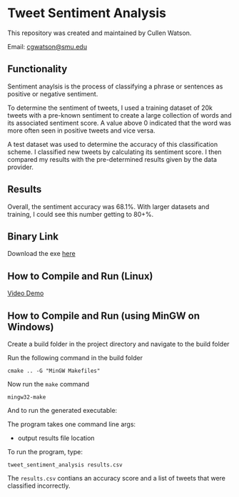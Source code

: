 # Tweet Sentiment Analysis
This repository was created and maintained by Cullen Watson.

Email: cgwatson@smu.edu

## Functionality

Sentiment anaylsis is the process of classifying a phrase or sentences as positive or negative sentiment.

To determine the sentiment of tweets, I used a training dataset of 20k tweets with a pre-known sentiment to create a large collection
of words and its associated sentiment score. A value above 0 indicated that the word was more often seen in positive tweets and vice versa.

A test dataset was used to determine the accuracy of this classification scheme. I classified
new tweets by calculating its sentiment score. I then compared my results with the pre-determined results given by the data provider.

## Results

Overall, the sentiment accuracy was 68.1%. With larger datasets and training, I could see this number getting to 80+%.

## Binary Link

Download the exe [here](https://github.com/cullenwatson/tweet-sentiment-analysis/releases/tag/v0.1)

## How to Compile and Run (Linux)

[Video Demo](https://youtu.be/1FiGnzL5qQs)

## How to Compile and Run (using MinGW on Windows)

Create a build folder in the project directory and navigate to the build folder

Run the following command in the build folder

```cmake .. -G "MinGW Makefiles"```

Now run the `make` command

```mingw32-make```

And to run the generated executable:

The program takes one command line args:

* output results file location

To run the program, type:

```tweet_sentiment_analysis results.csv```

The `results.csv` contians an accuracy score and a list of tweets that were classified incorrectly.

